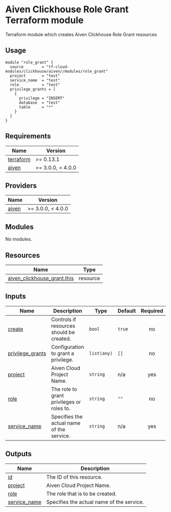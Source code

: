 # Aiven Сlickhouse Role Grant Terraform module

Terraform module which creates Aiven Сlickhouse Role Grant resources

## Usage

```hcl
module "role_grant" {
  source        = "tf-cloud-modules/clickhouse/aiven//modules/role_grant"
  project       = "test"
  service_name  = "test"
  role          = "test"
  privilege_grants = [
    {
      privilege = "INSERT"
      database  = "test"
      table     = "*"
    }
  ]
}
```

<!-- BEGIN_TF_DOCS -->
## Requirements

| Name | Version |
|------|---------|
| <a name="requirement_terraform"></a> [terraform](#requirement\_terraform) | >= 0.13.1 |
| <a name="requirement_aiven"></a> [aiven](#requirement\_aiven) | >= 3.0.0, < 4.0.0 |

## Providers

| Name | Version |
|------|---------|
| <a name="provider_aiven"></a> [aiven](#provider\_aiven) | >= 3.0.0, < 4.0.0 |

## Modules

No modules.

## Resources

| Name | Type |
|------|------|
| [aiven_clickhouse_grant.this](https://registry.terraform.io/providers/aiven/aiven/latest/docs/resources/clickhouse_grant) | resource |

## Inputs

| Name | Description | Type | Default | Required |
|------|-------------|------|---------|:--------:|
| <a name="input_create"></a> [create](#input\_create) | Controls if resources should be created. | `bool` | `true` | no |
| <a name="input_privilege_grants"></a> [privilege\_grants](#input\_privilege\_grants) | Configuration to grant a privilege. | `list(any)` | `[]` | no |
| <a name="input_project"></a> [project](#input\_project) | Aiven Cloud Project Name. | `string` | n/a | yes |
| <a name="input_role"></a> [role](#input\_role) | The role to grant privileges or roles to. | `string` | `""` | no |
| <a name="input_service_name"></a> [service\_name](#input\_service\_name) | Specifies the actual name of the service. | `string` | n/a | yes |

## Outputs

| Name | Description |
|------|-------------|
| <a name="output_id"></a> [id](#output\_id) | The ID of this resource. |
| <a name="output_project"></a> [project](#output\_project) | Aiven Cloud Project Name. |
| <a name="output_role"></a> [role](#output\_role) | The role that is to be created. |
| <a name="output_service_name"></a> [service\_name](#output\_service\_name) | Specifies the actual name of the service. |
<!-- END_TF_DOCS -->